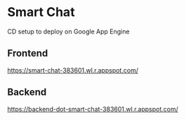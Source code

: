 # Smart Chat
CD setup to deploy on Google App Engine

## Frontend
https://smart-chat-383601.wl.r.appspot.com/

## Backend
https://backend-dot-smart-chat-383601.wl.r.appspot.com/

